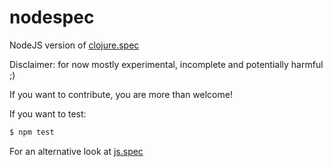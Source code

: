 # nodespec

NodeJS version of [clojure.spec](http://clojure.org/about/spec)

Disclaimer: for now mostly experimental, incomplete and potentially harmful ;)

If you want to contribute, you are more than welcome!

If you want to test:

```bash
$ npm test
```

For an alternative look at [js.spec](http://js-spec.online)
